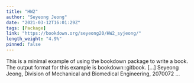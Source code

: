 ```yaml
---
title: "HW2"
author: "Seyeong Jeong"
date: "2021-03-12T16:01:29Z"
tags: [Package]
link: "https://bookdown.org/seyeong20/HW2_syjeong/"
length_weight: "4.9%"
pinned: false
---
```


This is a minimal example of using the bookdown package to write a book. The output format for this example is bookdown::gitbook. [...] Seyeong Jeong, Division of Mechanical and Biomedical Engineering, 2070072  ...
